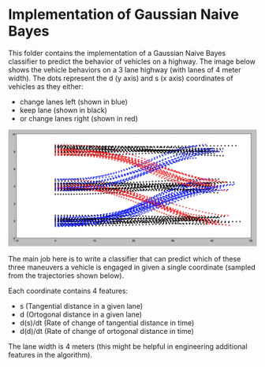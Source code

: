 # Implementation of Gaussian Naive Bayes

This folder contains the implementation of a Gaussian Naive Bayes classifier to predict the behavior of vehicles on a highway. The image below shows the vehicle behaviors on a 3 lane highway (with lanes of 4 meter width). The dots represent the d (y axis) and s (x axis) coordinates of vehicles as they either:

- change lanes left (shown in blue)
- keep lane (shown in black)
- or change lanes right (shown in red)

![Vehicle behaviors on a highway](images/naive-bayes.png)

The main job here is to write a classifier that can predict which of these three maneuvers a vehicle is engaged in given a single coordinate (sampled from the trajectories shown below).

Each coordinate contains 4 features:

- s (Tangential distance in a given lane)
- d (Ortogonal distance in a given lane)
- d(s)/dt (Rate of change of tangential distance in time) 
- d(d)/dt (Rate of change of ortogonal distance in time)

The lane width is 4 meters (this might be helpful in engineering additional features in the algorithm).